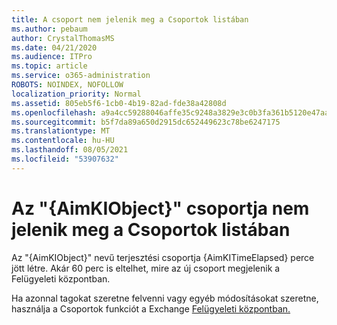```yaml
---
title: A csoport nem jelenik meg a Csoportok listában
ms.author: pebaum
author: CrystalThomasMS
ms.date: 04/21/2020
ms.audience: ITPro
ms.topic: article
ms.service: o365-administration
ROBOTS: NOINDEX, NOFOLLOW
localization_priority: Normal
ms.assetid: 805eb5f6-1cb0-4b19-82ad-fde38a42808d
ms.openlocfilehash: a9a4cc59288046affe35c9248a3829e3c0b3fa361b5120e47aaeaa34eec7a983
ms.sourcegitcommit: b5f7da89a650d2915dc652449623c78be6247175
ms.translationtype: MT
ms.contentlocale: hu-HU
ms.lasthandoff: 08/05/2021
ms.locfileid: "53907632"
---
```

# <a name="your-group-aimkiobject-not-showing-in-groups-list"></a>Az "{AimKIObject}" csoportja nem jelenik meg a Csoportok listában

Az "{AimKIObject}" nevű terjesztési csoportja {AimKITimeElapsed} perce jött létre. Akár 60 perc is eltelhet, mire az új csoport megjelenik a Felügyeleti központban.
  
Ha azonnal tagokat szeretne felvenni vagy egyéb módosításokat szeretne, használja a Csoportok funkciót a Exchange [Felügyeleti központban.](https://outlook.office365.com/ecp/?rfr=Admin_o365&amp;exsvurl=1&amp;mkt=en-US.aspx)
  


